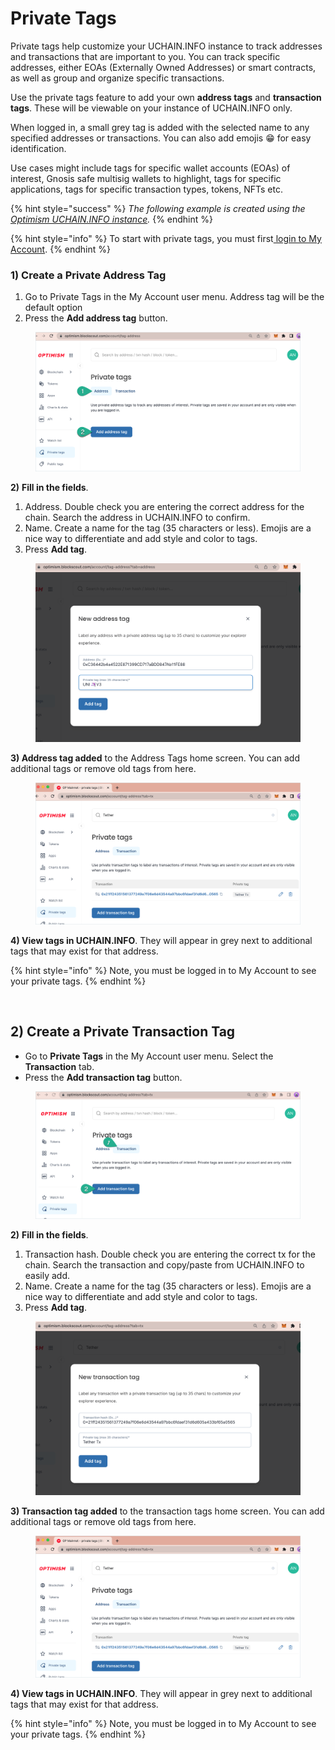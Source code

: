 # Private Tags

Private tags help customize your UCHAIN.INFO instance to track addresses and transactions that are important to you. You can track specific addresses, either EOAs (Externally Owned Addresses) or smart contracts, as well as group and organize specific transactions.&#x20;

Use the private tags feature to add your own **address tags** and **transaction tags**. These will be viewable on your instance of UCHAIN.INFO only.

When logged in, a small grey tag is added with the selected name to any specified addresses or transactions. You can also add emojis 😁 for easy identification.

Use cases might include tags for specific wallet accounts (EOAs) of interest, Gnosis safe multisig wallets to highlight, tags for specific applications, tags for specific transaction types, tokens, NFTs etc.

{% hint style="success" %}
_The following example is created using the_ [_Optimism UCHAIN.INFO instance_](https://optimism.uchain.info/)_._
{% endhint %}

{% hint style="info" %}
To start with private tags, you must first[ login to My Account](./).&#x20;
{% endhint %}

### 1) Create a Private Address Tag

1. Go to Private Tags in the My Account user menu. Address tag will be the default option
2. Press the **Add address tag** button.

<figure><img src="../../.gitbook/assets/add-private-address-tag (1).png" alt=""><figcaption></figcaption></figure>

**2)** **Fill in the fields**.

1. Address. Double check you are entering the correct address for the chain. Search the address in UCHAIN.INFO to confirm.
2. Name. Create a name for the tag (35 characters or less). Emojis are a nice way to differentiate and add style and color to tags.
3. Press **Add tag**.

<figure><img src="../../.gitbook/assets/private-address-tag-details.png" alt=""><figcaption></figcaption></figure>

**3) Address tag added** to the Address Tags home screen. You can add additional tags or remove old tags from here.

<figure><img src="../../.gitbook/assets/private-transaction-tag-added (1).png" alt=""><figcaption></figcaption></figure>

**4) View tags in UCHAIN.INFO**. They will appear in grey next to additional tags that may exist for that address.&#x20;

{% hint style="info" %}
Note, you must be logged in to My Account to see your private tags.
{% endhint %}

<figure><img src="../../.gitbook/assets/private-address-tag-in-uchaininfo (1).png" alt=""><figcaption></figcaption></figure>

## 2) Create a Private Transaction Tag

* Go to **Private Tags** in the My Account user menu. Select the **Transaction** tab.&#x20;
* Press the **Add transaction tag** button.

<figure><img src="../../.gitbook/assets/add-private-transaction-tag (1).png" alt=""><figcaption></figcaption></figure>

**2)** **Fill in the fields**.

1. Transaction hash. Double check you are entering the correct tx for the chain. Search the transaction and copy/paste from UCHAIN.INFO to easily add.
2. Name. Create a name for the tag (35 characters or less). Emojis are a nice way to differentiate and add style and color to tags.
3. Press **Add tag**.

<figure><img src="../../.gitbook/assets/private-transaction-tag-details.png" alt=""><figcaption></figcaption></figure>

**3) Transaction tag added** to the transaction tags home screen. You can add additional tags or remove old tags from here.

<figure><img src="../../.gitbook/assets/private-transaction-tag-added (2).png" alt=""><figcaption></figcaption></figure>

**4) View tags in UCHAIN.INFO**. They will appear in grey next to additional tags that may exist for that address.&#x20;

{% hint style="info" %}
Note, you must be logged in to My Account to see your private tags.
{% endhint %}

<figure><img src="../../.gitbook/assets/private-transaction-tag-in-uchaininfo (1).png" alt=""><figcaption></figcaption></figure>
